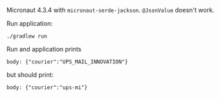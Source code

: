 Micronaut 4.3.4 with `micronaut-serde-jackson`.
`@JsonValue` doesn't work.

Run application:

```
./gradlew run
```

Run and application prints

```
body: {"courier":"UPS_MAIL_INNOVATION"}
```

but should print:

```
body: {"courier":"ups-mi"}
```
